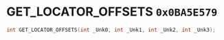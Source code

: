 # GET_LOCATOR_OFFSETS `0x0BA5E579`

```cpp
int GET_LOCATOR_OFFSETS(int _Unk0, int _Unk1, int _Unk2, int _Unk3);
```